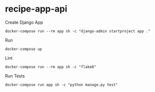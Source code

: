 # recipe-app-api

Create Django App

```
docker-compose run --rm app sh -c "django-admin startproject app ."
```

Run

```
docker-compose up
```

Lint

```
docker-compose run --rm app sh -c "flake8"
```

Run Tests

```
docker-compose run app sh -c "python manage.py test"
```
